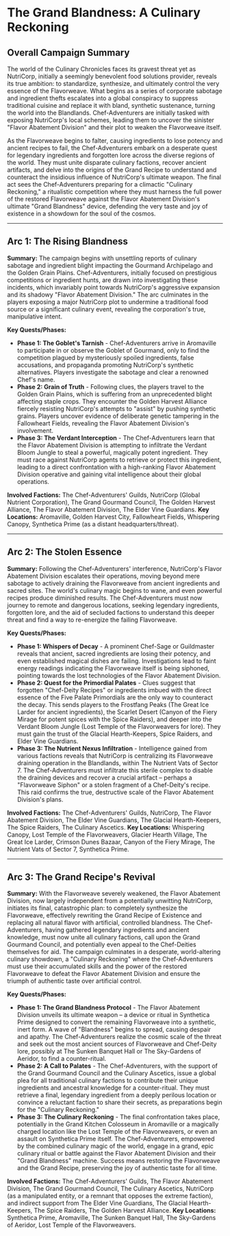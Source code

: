 # The Grand Blandness: A Culinary Reckoning

## Overall Campaign Summary
The world of the Culinary Chronicles faces its gravest threat yet as NutriCorp, initially a seemingly benevolent food solutions provider, reveals its true ambition: to standardize, synthesize, and ultimately control the very essence of the Flavorweave. What begins as a series of corporate sabotage and ingredient thefts escalates into a global conspiracy to suppress traditional cuisine and replace it with bland, synthetic sustenance, turning the world into the Blandlands. Chef-Adventurers are initially tasked with exposing NutriCorp's local schemes, leading them to uncover the sinister "Flavor Abatement Division" and their plot to weaken the Flavorweave itself.

As the Flavorweave begins to falter, causing ingredients to lose potency and ancient recipes to fail, the Chef-Adventurers embark on a desperate quest for legendary ingredients and forgotten lore across the diverse regions of the world. They must unite disparate culinary factions, recover ancient artifacts, and delve into the origins of the Grand Recipe to understand and counteract the insidious influence of NutriCorp's ultimate weapon. The final act sees the Chef-Adventurers preparing for a climactic "Culinary Reckoning," a ritualistic competition where they must harness the full power of the restored Flavorweave against the Flavor Abatement Division's ultimate "Grand Blandness" device, defending the very taste and joy of existence in a showdown for the soul of the cosmos.

---

## Arc 1: The Rising Blandness

**Summary:** The campaign begins with unsettling reports of culinary sabotage and ingredient blight impacting the Gourmand Archipelago and the Golden Grain Plains. Chef-Adventurers, initially focused on prestigious competitions or ingredient hunts, are drawn into investigating these incidents, which invariably point towards NutriCorp's aggressive expansion and its shadowy "Flavor Abatement Division." The arc culminates in the players exposing a major NutriCorp plot to undermine a traditional food source or a significant culinary event, revealing the corporation's true, manipulative intent.

**Key Quests/Phases:**
- **Phase 1: The Goblet's Tarnish** - Chef-Adventurers arrive in Aromaville to participate in or observe the Goblet of Gourmand, only to find the competition plagued by mysteriously spoiled ingredients, false accusations, and propaganda promoting NutriCorp's synthetic alternatives. Players investigate the sabotage and clear a renowned Chef's name.
- **Phase 2: Grain of Truth** - Following clues, the players travel to the Golden Grain Plains, which is suffering from an unprecedented blight affecting staple crops. They encounter the Golden Harvest Alliance fiercely resisting NutriCorp's attempts to "assist" by pushing synthetic grains. Players uncover evidence of deliberate genetic tampering in the Fallowheart Fields, revealing the Flavor Abatement Division's involvement.
- **Phase 3: The Verdant Interception** - The Chef-Adventurers learn that the Flavor Abatement Division is attempting to infiltrate the Verdant Bloom Jungle to steal a powerful, magically potent ingredient. They must race against NutriCorp agents to retrieve or protect this ingredient, leading to a direct confrontation with a high-ranking Flavor Abatement Division operative and gaining vital intelligence about their global operations.

**Involved Factions:** The Chef-Adventurers' Guilds, NutriCorp (Global Nutrient Corporation), The Grand Gourmand Council, The Golden Harvest Alliance, The Flavor Abatement Division, The Elder Vine Guardians.
**Key Locations:** Aromaville, Golden Harvest City, Fallowheart Fields, Whispering Canopy, Synthetica Prime (as a distant headquarters/threat).

---

## Arc 2: The Stolen Essence

**Summary:** Following the Chef-Adventurers' interference, NutriCorp's Flavor Abatement Division escalates their operations, moving beyond mere sabotage to actively draining the Flavorweave from ancient ingredients and sacred sites. The world's culinary magic begins to wane, and even powerful recipes produce diminished results. The Chef-Adventurers must now journey to remote and dangerous locations, seeking legendary ingredients, forgotten lore, and the aid of secluded factions to understand this deeper threat and find a way to re-energize the failing Flavorweave.

**Key Quests/Phases:**
- **Phase 1: Whispers of Decay** - A prominent Chef-Sage or Guildmaster reveals that ancient, sacred ingredients are losing their potency, and even established magical dishes are failing. Investigations lead to faint energy readings indicating the Flavorweave itself is being siphoned, pointing towards the lost technologies of the Flavor Abatement Division.
- **Phase 2: Quest for the Primordial Palates** - Clues suggest that forgotten "Chef-Deity Recipes" or ingredients imbued with the direct essence of the Five Palate Primordials are the only way to counteract the decay. This sends players to the Frostfang Peaks (The Great Ice Larder for ancient ingredients), the Scarlet Desert (Canyon of the Fiery Mirage for potent spices with the Spice Raiders), and deeper into the Verdant Bloom Jungle (Lost Temple of the Flavorweavers for lore). They must gain the trust of the Glacial Hearth-Keepers, Spice Raiders, and Elder Vine Guardians.
- **Phase 3: The Nutrient Nexus Infiltration** - Intelligence gained from various factions reveals that NutriCorp is centralizing its Flavorweave draining operation in the Blandlands, within The Nutrient Vats of Sector 7. The Chef-Adventurers must infiltrate this sterile complex to disable the draining devices and recover a crucial artifact – perhaps a "Flavorweave Siphon" or a stolen fragment of a Chef-Deity's recipe. This raid confirms the true, destructive scale of the Flavor Abatement Division's plans.

**Involved Factions:** The Chef-Adventurers' Guilds, NutriCorp, The Flavor Abatement Division, The Elder Vine Guardians, The Glacial Hearth-Keepers, The Spice Raiders, The Culinary Ascetics.
**Key Locations:** Whispering Canopy, Lost Temple of the Flavorweavers, Glacier Hearth Village, The Great Ice Larder, Crimson Dunes Bazaar, Canyon of the Fiery Mirage, The Nutrient Vats of Sector 7, Synthetica Prime.

---

## Arc 3: The Grand Recipe's Revival

**Summary:** With the Flavorweave severely weakened, the Flavor Abatement Division, now largely independent from a potentially unwitting NutriCorp, initiates its final, catastrophic plan: to completely synthesize the Flavorweave, effectively rewriting the Grand Recipe of Existence and replacing all natural flavor with artificial, controlled blandness. The Chef-Adventurers, having gathered legendary ingredients and ancient knowledge, must now unite all culinary factions, call upon the Grand Gourmand Council, and potentially even appeal to the Chef-Deities themselves for aid. The campaign culminates in a desperate, world-altering culinary showdown, a "Culinary Reckoning" where the Chef-Adventurers must use their accumulated skills and the power of the restored Flavorweave to defeat the Flavor Abatement Division and ensure the triumph of authentic taste over artificial control.

**Key Quests/Phases:**
- **Phase 1: The Grand Blandness Protocol** - The Flavor Abatement Division unveils its ultimate weapon – a device or ritual in Synthetica Prime designed to convert the remaining Flavorweave into a synthetic, inert form. A wave of "Blandness" begins to spread, causing despair and apathy. The Chef-Adventurers realize the cosmic scale of the threat and seek out the most ancient sources of Flavorweave and Chef-Deity lore, possibly at The Sunken Banquet Hall or The Sky-Gardens of Aeridor, to find a counter-ritual.
- **Phase 2: A Call to Palates** - The Chef-Adventurers, with the support of the Grand Gourmand Council and the Culinary Ascetics, issue a global plea for all traditional culinary factions to contribute their unique ingredients and ancestral knowledge for a counter-ritual. They must retrieve a final, legendary ingredient from a deeply perilous location or convince a reluctant faction to share their secrets, as preparations begin for the "Culinary Reckoning."
- **Phase 3: The Culinary Reckoning** - The final confrontation takes place, potentially in the Grand Kitchen Colosseum in Aromaville or a magically charged location like the Lost Temple of the Flavorweavers, or even an assault on Synthetica Prime itself. The Chef-Adventurers, empowered by the combined culinary magic of the world, engage in a grand, epic culinary ritual or battle against the Flavor Abatement Division and their "Grand Blandness" machine. Success means restoring the Flavorweave and the Grand Recipe, preserving the joy of authentic taste for all time.

**Involved Factions:** The Chef-Adventurers' Guilds, The Flavor Abatement Division, The Grand Gourmand Council, The Culinary Ascetics, NutriCorp (as a manipulated entity, or a remnant that opposes the extreme faction), and indirect support from The Elder Vine Guardians, The Glacial Hearth-Keepers, The Spice Raiders, The Golden Harvest Alliance.
**Key Locations:** Synthetica Prime, Aromaville, The Sunken Banquet Hall, The Sky-Gardens of Aeridor, Lost Temple of the Flavorweavers.
